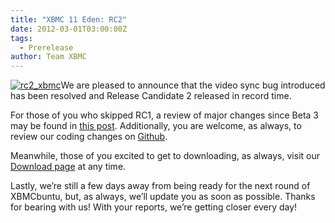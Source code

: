 ```yaml
---
title: "XBMC 11 Eden: RC2"
date: 2012-03-01T03:00:00Z
tags:
  - Prerelease
author: Team XBMC
---
```


[![rc2_xbmc](/images/blog/rc2_xbmc.jpeg "rc2_xbmc")](/images/blog/rc2_xbmc.jpeg)We are pleased to announce that the video sync bug introduced has been resolved and Release Candidate 2 released in record time.

For those of you who skipped RC1, a review of major changes since Beta 3 may be found in [this post](https://kodi.wiki/natethomas/2012/02/27/xbmc-11-eden-rc1/ "XBMC RC1 Changes"). Additionally, you are welcome, as always, to review our coding changes on [Github](https://github.com/xbmc/xbmc/commits/master "XBMC Coding Changes").

Meanwhile, those of you excited to get to downloading, as always, visit our [Download page](https://kodi.wiki/download/ "XBMC RC 2 Download") at any time.

Lastly, we’re still a few days away from being ready for the next round of XBMCbuntu, but, as always, we’ll update you as soon as possible. Thanks for bearing with us! With your reports, we’re getting closer every day!
